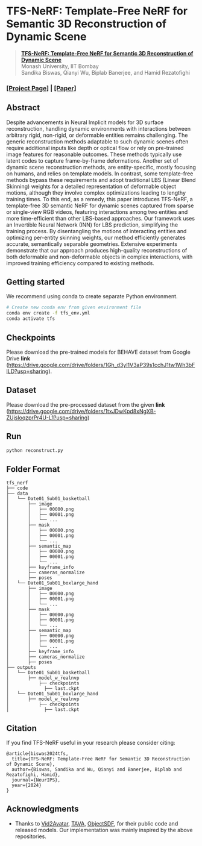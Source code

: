 # TFS-NeRF: Template-Free NeRF for Semantic 3D Reconstruction of Dynamic Scene


> [**TFS-NeRF: Template-Free NeRF for Semantic 3D Reconstruction of Dynamic Scene**](https://sbsws88.github.io/tfs_nerf/)            
> Monash University, IIT Bombay   
> Sandika Biswas, Qianyi Wu, Biplab Banerjee, and Hamid Rezatofighi   

### [**[Project Page]**](https://github.com/sbsws88/tfs_nerf.github.io/) **|** [**[Paper]**](https://arxiv.org/abs/2409.17459)

Abstract
-----------------
Despite advancements in Neural Implicit models for 3D surface reconstruction, handling dynamic environments with interactions between arbitrary rigid, non-rigid, or deformable entities remains challenging. The generic reconstruction methods adaptable to such dynamic scenes often require additional inputs like depth or optical flow or rely on pre-trained image features for reasonable outcomes. These methods typically use latent codes to capture frame-by-frame deformations. Another set of dynamic scene reconstruction methods, are entity-specific, mostly focusing on humans, and relies on template models. In contrast, some template-free methods bypass these requirements and adopt traditional LBS (Linear Blend Skinning) weights for a detailed representation of deformable object motions, although they involve complex optimizations leading to lengthy training times. To this end, as a remedy, this paper introduces TFS-NeRF, a template-free 3D semantic NeRF for dynamic scenes captured from sparse or single-view RGB videos, featuring interactions among two entities and more time-efficient than other LBS-based approaches. Our framework uses an Invertible Neural Network (INN) for LBS prediction, simplifying the training process. By disentangling the motions of interacting entities and optimizing per-entity skinning weights, our method efficiently generates accurate, semantically separable geometries. Extensive experiments demonstrate that our approach produces high-quality reconstructions of both deformable and non-deformable objects in complex interactions, with improved training efficiency compared to existing methods. 

Getting started
-----------------
We recommend using conda to create separate Python environment.
```bash
# Create new conda env from given environment file
conda env create -f tfs_env.yml
conda activate tfs

```

Checkpoints
-----------------
Please download the pre-trained models for BEHAVE dataset from Google Drive **link** (https://drive.google.com/drive/folders/1Gh_d3yl1V3aP39s1cchJ1tw1Wh3bFILD?usp=sharing).

Dataset
-----------------

Please download the pre-processed dataset from the given **link** (https://drive.google.com/drive/folders/1txJDwKpd8xNgXB-ZUjsIoqzprPr4U-L1?usp=sharing) 

Run
-----------------

```bash
python reconstruct.py
```

Folder Format
-----------------
```
tfs_nerf
├── code
├── data
│   └── Date01_Sub01_basketball
│   	├── image
│       │   ├── 00000.png
│       │   ├── 00001.png
│       │   └── ...
│   	├── mask
│      	│   ├── 00000.png
│       │   ├── 00001.png
│       │   └── ...
│   	├── semantic_map
│      	│   ├── 00000.png
│       │   ├── 00001.png
│       │   └── ...
│   	├── keyframe_info
│   	├── cameras_normalize
│   	├── poses
│   └── Date01_Sub01_boxlarge_hand
│   	├── image
│       │   ├── 00000.png
│       │   ├── 00001.png
│       │   └── ...
│   	├── mask
│      	│   ├── 00000.png
│       │   ├── 00001.png
│       │   └── ...
│   	├── semantic_map
│      	│   ├── 00000.png
│       │   ├── 00001.png
│       │   └── ...
│   	├── keyframe_info
│   	├── cameras_normalize
│   	├── poses
├── outputs
│   └── Date01_Sub01_basketball
│   	├── model_w_realnvp
│   	    ├── checkpoints
│             ├── last.ckpt
│   └── Date01_Sub01_boxlarge_hand
│   	├── model_w_realnvp
│   	    ├── checkpoints
│             ├── last.ckpt
```

Citation
---------------
If you find TFS-NeRF useful in your research please consider citing:
```
@article{biswas2024tfs,
  title={TFS-NeRF: Template-Free NeRF for Semantic 3D Reconstruction of Dynamic Scene},
  author={Biswas, Sandika and Wu, Qianyi and Banerjee, Biplab and Rezatofighi, Hamid},
  journal={NeurIPS},
  year={2024}
}
```

## Acknowledgments
- Thanks to [Vid2Avatar](https://github.com/MoyGcc/vid2avatar/tree/main), [TAVA](https://github.com/facebookresearch/tava), [ObjectSDF](https://github.com/QianyiWu/objsdf), for their public code and released models. Our implementation was mainly inspired by the above repositories.
